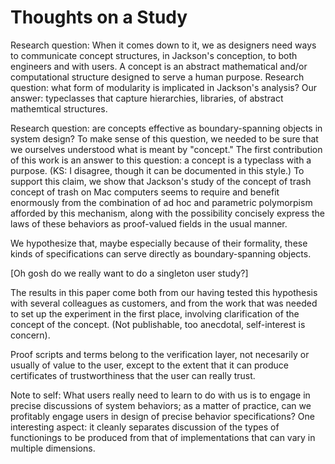 # Thoughts on a Study

Research question: When it comes down to it, we as designers need ways to communicate concept structures, in Jackson's conception, to both engineers and with users. A concept is an abstract mathematical and/or computational structure designed to serve a human purpose. Research question: what form of modularity is implicated in Jackson's analysis? Our answer: typeclasses that capture hierarchies, libraries, of abstract mathemtical structures. 

Research question: are concepts effective as boundary-spanning objects in system design? To make sense of this question, we needed to be sure that we ourselves understood what is meant by "concept." The first contribution of this work is an answer to this question: a concept is a typeclass with a purpose. (KS: I disagree, though it can be documented in this style.) To support this claim, we show that Jackson's study of the concept of trash  concept of trash on Mac computers seems to require and benefit enormously from the combination of ad hoc and parametric polymorpism afforded by this mechanism, along with the possibility concisely express the laws of these behaviors as proof-valued fields in the usual manner.

We hypothesize that, maybe especially because of their formality, these kinds of specifications can serve directly as boundary-spanning objects.

[Oh gosh do we really want to do a singleton user study?]

The results in this paper come both from our having tested this hypothesis with several colleagues as customers, and from the work that was needed to set up the experiment in the first place, involving clarification of the concept of the concept. (Not publishable, too anecdotal, self-interest is concern).

Proof scripts and terms belong to the verification layer, not necesarily or usually of value to the user, except to the extent that it can produce certificates of trustworthiness that the user can really trust.

Note to self: What users really need to learn to do with us is to engage in precise discussions of system behaviors; as a matter of practice, can we profitably engage users in design of precise behavior specifications? One interesting aspect: it cleanly separates discussion of the types of functionings to be produced from that of implementations that can vary in multiple dimensions. 

